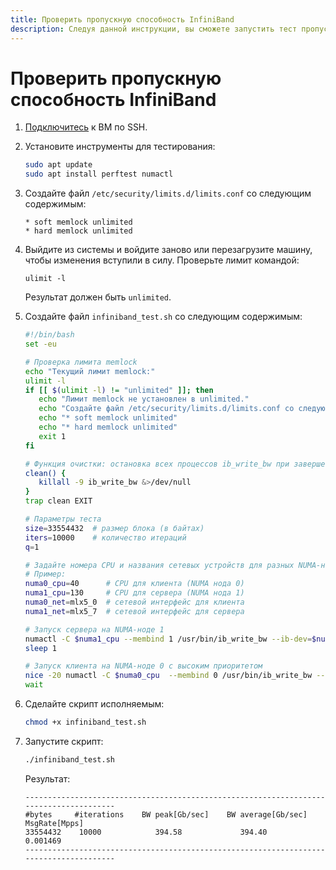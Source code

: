 ```yaml
---
title: Проверить пропускную способность InfiniBand
description: Следуя данной инструкции, вы сможете запустить тест пропускной способности InfiniBand на одной машине с разделением ресурсов по NUMA-нодам
---
```


# Проверить пропускную способность InfiniBand

1. [Подключитесь](../../../compute/operations/vm-connect/ssh.md) к ВМ по SSH.
1. Установите инструменты для тестирования:

   ```bash
   sudo apt update
   sudo apt install perftest numactl
   ```

1. Создайте файл `/etc/security/limits.d/limits.conf` со следующим содержимым:

   ```text
   * soft memlock unlimited
   * hard memlock unlimited
   ```

1. Выйдите из системы и войдите заново или перезагрузите машину, чтобы изменения вступили в силу. Проверьте лимит командой:

   ```text
   ulimit -l
   ```

   Результат должен быть `unlimited`.

1. Создайте файл `infiniband_test.sh` со следующим содержимым:

   ```bash
   #!/bin/bash
   set -eu

   # Проверка лимита memlock
   echo "Текущий лимит memlock:"
   ulimit -l
   if [[ $(ulimit -l) != "unlimited" ]]; then
      echo "Лимит memlock не установлен в unlimited."
      echo "Создайте файл /etc/security/limits.d/limits.conf со следующим содержимым:"
      echo "* soft memlock unlimited"
      echo "* hard memlock unlimited"
      exit 1
   fi

   # Функция очистки: остановка всех процессов ib_write_bw при завершении скрипта
   clean() {
      killall -9 ib_write_bw &>/dev/null
   }
   trap clean EXIT

   # Параметры теста
   size=33554432  # размер блока (в байтах)
   iters=10000    # количество итераций
   q=1

   # Задайте номера CPU и названия сетевых устройств для разных NUMA-нод
   # Пример:
   numa0_cpu=40      # CPU для клиента (NUMA нода 0)
   numa1_cpu=130     # CPU для сервера (NUMA нода 1)
   numa0_net=mlx5_0  # сетевой интерфейс для клиента
   numa1_net=mlx5_7  # сетевой интерфейс для сервера

   # Запуск сервера на NUMA-ноде 1
   numactl -C $numa1_cpu --membind 1 /usr/bin/ib_write_bw --ib-dev=$numa1_net --report_gbits -s $size  --iters $iters -q $q &>/dev/null &
   sleep 1

   # Запуск клиента на NUMA-ноде 0 с высоким приоритетом
   nice -20 numactl -C $numa0_cpu  --membind 0 /usr/bin/ib_write_bw --ib-dev=$numa0_net --report_gbits -s $size --iters $iters -q $q localhost &
   wait
   ```

1. Сделайте скрипт исполняемым:

   ```bash
   chmod +x infiniband_test.sh
   ```

1. Запустите скрипт:

   ```bash
   ./infiniband_test.sh
   ```

   Результат:

   ```text
   ---------------------------------------------------------------------------------------
   #bytes     #iterations    BW peak[Gb/sec]    BW average[Gb/sec]   MsgRate[Mpps]
   33554432    10000            394.58             394.40                    0.001469
   ---------------------------------------------------------------------------------------
   ```